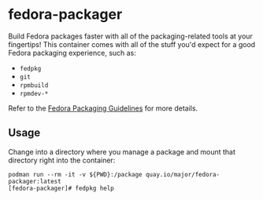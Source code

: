 # fedora-packager

Build Fedora packages faster with all of the packaging-related tools at your
fingertips! This container comes with all of the stuff you'd expect for a good
Fedora packaging experience, such as:

* `fedpkg`
* `git`
* `rpmbuild`
* `rpmdev-*`

Refer to the [Fedora Packaging Guidelines] for more details.

[Fedora Packaging Guidelines]: https://docs.fedoraproject.org/en-US/packaging-guidelines/

## Usage

Change into a directory where you manage a package and mount that directory
right into the container:

```console
podman run --rm -it -v ${PWD}:/package quay.io/major/fedora-packager:latest
[fedora-packager]# fedpkg help
```
